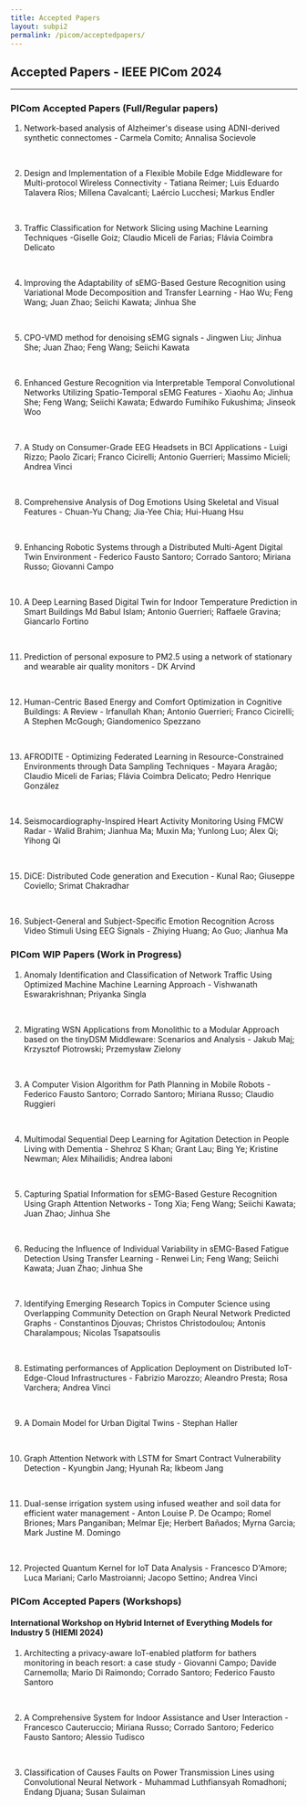 ```yaml
---
title: Accepted Papers
layout: subpi2
permalink: /picom/acceptedpapers/
---
```


<h2>Accepted Papers - IEEE PICom 2024</h2>
<hr/>

<h3>PICom Accepted Papers (Full/Regular papers)</h3>

<ol><li>
Network-based analysis of Alzheimer's disease using ADNI-derived synthetic connectomes	- Carmela Comito; Annalisa Socievole

<br/></li><li>Design and Implementation of a Flexible Mobile Edge Middleware for Multi-protocol Wireless Connectivity	- Tatiana Reimer; Luis Eduardo Talavera Ríos; Millena Cavalcanti; Laércio Lucchesi; Markus Endler

<br/></li><li>Traffic Classification for Network Slicing using Machine Learning Techniques -Giselle Goiz; Claudio Miceli de Farias; Flávia Coimbra Delicato

<br/></li><li>Improving the Adaptability of sEMG-Based Gesture Recognition using Variational Mode Decomposition and Transfer Learning	 -  Hao Wu; Feng Wang; Juan Zhao; Seiichi Kawata; Jinhua She

<br/></li><li>CPO-VMD method for denoising sEMG signals - Jingwen Liu; Jinhua She; Juan Zhao; Feng Wang; Seiichi Kawata

<br/></li><li>Enhanced Gesture Recognition via Interpretable Temporal Convolutional Networks Utilizing Spatio-Temporal sEMG Features - Xiaohu Ao; Jinhua She; Feng Wang; Seiichi Kawata; Edwardo Fumihiko Fukushima; Jinseok Woo

<br/></li><li>A Study on Consumer-Grade EEG Headsets in BCI Applications - Luigi Rizzo; Paolo Zicari; Franco Cicirelli; Antonio Guerrieri; Massimo Micieli; Andrea Vinci

<br/></li><li>Comprehensive Analysis of Dog Emotions Using Skeletal and Visual Features - Chuan-Yu Chang; Jia-Yee Chia; Hui-Huang Hsu

<br/></li><li>Enhancing Robotic Systems through a Distributed Multi-Agent Digital Twin Environment - Federico Fausto Santoro; Corrado Santoro; Miriana Russo; Giovanni Campo

<br/></li><li>A Deep Learning Based Digital Twin for Indoor Temperature Prediction in Smart Buildings Md Babul Islam; Antonio Guerrieri; Raffaele Gravina; Giancarlo Fortino

<br/></li><li>Prediction of personal exposure to PM2.5 using a network of stationary and wearable air quality monitors - DK Arvind

<br/></li><li>Human-Centric Based Energy and Comfort Optimization in Cognitive Buildings: A Review  - Irfanullah Khan; Antonio Guerrieri; Franco Cicirelli; A Stephen McGough; Giandomenico Spezzano

<br/></li><li>AFRODITE - Optimizing Federated Learning in Resource-Constrained Environments through Data Sampling Techniques	-	Mayara Aragão; Claudio Miceli de Farias; Flávia Coimbra Delicato; Pedro Henrique González

<br/></li><li>Seismocardiography-Inspired Heart Activity Monitoring Using FMCW Radar	 - Walid Brahim; Jianhua Ma; Muxin Ma; Yunlong Luo; Alex Qi; Yihong Qi

<br/></li><li>DiCE: Distributed Code generation and Execution - Kunal Rao; Giuseppe Coviello; Srimat Chakradhar

<br/></li><li>Subject-General and Subject-Specific Emotion Recognition Across Video Stimuli Using EEG Signals - Zhiying Huang; Ao Guo; Jianhua Ma
</li></ol>


<h3>PICom WIP Papers (Work in Progress)</h3>
<ol><li>
Anomaly Identification and Classification of Network Traffic Using Optimized Machine Machine Learning Approach - 	Vishwanath Eswarakrishnan; Priyanka Singla

<br/></li><li>Migrating WSN Applications from Monolithic to a Modular Approach based on the tinyDSM Middleware: Scenarios and Analysis -  Jakub Maj; Krzysztof Piotrowski; Przemysław Zielony

<br/></li><li>A Computer Vision Algorithm for Path Planning in Mobile Robots - Federico Fausto Santoro; Corrado Santoro; Miriana Russo; Claudio Ruggieri

<br/></li><li>Multimodal Sequential Deep Learning for Agitation Detection in People Living with Dementia -  Shehroz S Khan; Grant Lau; Bing Ye; Kristine Newman; Alex Mihailidis; Andrea Iaboni

<br/></li><li>Capturing Spatial Information for sEMG-Based Gesture Recognition Using Graph Attention Networks - Tong Xia; Feng Wang; Seiichi Kawata; Juan Zhao; Jinhua She

<br/></li><li>Reducing the Influence of Individual Variability in sEMG-Based Fatigue Detection Using Transfer Learning - Renwei Lin; Feng Wang; Seiichi Kawata; Juan Zhao; Jinhua She

<br/></li><li>Identifying Emerging Research Topics in Computer Science using Overlapping Community Detection on Graph Neural Network Predicted Graphs - Constantinos Djouvas; Christos Christodoulou; Antonis Charalampous; Nicolas Tsapatsoulis

<br/></li><li>Estimating performances of Application Deployment on Distributed IoT-Edge-Cloud Infrastructures	 - Fabrizio Marozzo; Aleandro Presta; Rosa Varchera; Andrea Vinci

<br/></li><li>A Domain Model for Urban Digital Twins - Stephan Haller

<br/></li><li>Graph Attention Network with LSTM for Smart Contract Vulnerability Detection - Kyungbin Jang; Hyunah Ra; Ikbeom Jang

<br/></li><li>Dual-sense irrigation system using infused weather and soil data for efficient water management	- Anton Louise P. De Ocampo; Romel Briones; Mars Panganiban; Melmar Eje; Herbert Bañados; Myrna Garcia; Mark Justine M. Domingo

<br/></li><li>Projected Quantum Kernel for IoT Data Analysis - Francesco D'Amore; Luca Mariani; Carlo Mastroianni; Jacopo Settino; Andrea Vinci
</li></ol>

<h3>PICom Accepted Papers (Workshops)</h3>

<h4>International Workshop on Hybrid Internet of Everything Models for Industry 5 (HIEMI 2024)</h4>
<ol><li>
Architecting a privacy-aware IoT-enabled platform for bathers monitoring in beach resort: a case study - 	Giovanni Campo; Davide Carnemolla; Mario Di Raimondo; Corrado Santoro; Federico Fausto Santoro

<br/></li><li>A Comprehensive System for Indoor Assistance and User Interaction - Francesco Cauteruccio; Miriana Russo; Corrado Santoro; Federico Fausto Santoro; Alessio Tudisco

<br/></li><li>Classification of Causes Faults on Power Transmission Lines using Convolutional Neural Network - Muhammad Luthfiansyah Romadhoni; Endang Djuana; Susan Sulaiman
</li></ol>



<!--- COMMENTED
<h3>PICom Accepted Papers (Full/Regular papers)</h3>
<ol><li> Multi-Feature Shuffle Algorithm for Root Cause Detection in Semiconductor Manufacturing - Ding Tan; Xingyu Xu; Kaixiang Yu; Sihai Zhang; Tianchi Chen
<br/></li><li> An Improved ALNS for Solving Vehicle Routing Problem with Tight Time Constraint - Tomoki Shirai
<br/></li><li>How Feature Remove and Shuffle Work in Key Feature Detection? The Perspective of NDER -Xingyu Xu; Ding Tan; Sihai Zhang; Tianchi Chen
<br/></li><li>Multi-Grid Redundant Bounding Box Annotation for Accurate Object Detection	- Solomon Negussie Tesema; El-Bey Bourennane
<br/></li><li>Data-driven Adaptive Network Management with Deep Reinforcement Learning - Ameer Ivoghlian; Kevin I-Kai Wang; Zoran Salcic
<br/></li><li>Horizontal Auto-Scaling in Edge Computing Environment using Online Machine Learning - Thiago Pereira Silva; Aluizio F. Rocha, Neto; Thais Batista; Frederico Lopes; Flávia Coimbra Delicato; Paulo F. Pires
<br/></li><li>Malicious Network Traffic Detection in IoT Environments Using A Multi-level Neural Network -Menglu Li; Eleonora Achiluzzi; Md Fahd Al Georgy; Rasha Kashef
<br/></li><li>Interpretable Detection of Affective Engagement for Online Learners on Edge Devices -David Boulanger; M. Ali Akber Dewan; Vivekanandan S Kumar; Oscar Lin
<br/></li><li>Decision-Making of an Autonomous Vehicle when Approached by an Emergency Vehicle using Deep Reinforcement Learning - Hamid Shoaraee; Liang Chen; Fan Terry Jiang
  </li></ol>
<h3>PICom Accepted Papers (Work in Progress)</h3>

<ol><li>Accurate Step Count With Generalizable Deep Learning on Accelerometer Data	- Long Luu; Arvind Pillai; Halsey Lea; Ruben Buendia; Faisal Khan; Glynn Dennis
<br/></li><li>Hercules: A context-aware multiple application and multisensor data fusion algorithm - Fabiano Martins; João Paixão; Claudio M. Farias; Flávia Coimbra Delicato
<br/></li><li>Network Flow Classification and Volume Prediction using Novel Ensemble Deep Learning Architectures in the Era of the Internet of Things (IoT)	- Yoga Suhas Kuruba Manjunath; Vakar Kohli; Salman Ghaffar; Rasha Kashef
<br/></li><li>Towards a Hierarchical Architectural Model for IoT End-User Service Composition -Federico Montori; Vincenzo Armandi; Luca Bedogni
</li></ol>
-->
